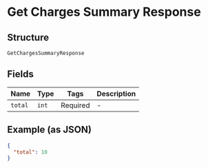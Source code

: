 
# Get Charges Summary Response

## Structure

`GetChargesSummaryResponse`

## Fields

| Name | Type | Tags | Description |
|  --- | --- | --- | --- |
| `total` | `int` | Required | - |

## Example (as JSON)

```json
{
  "total": 10
}
```


